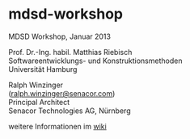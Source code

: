 mdsd-workshop
=============

MDSD Workshop, Januar 2013   
   
Prof. Dr.-Ing. habil. Matthias Riebisch   
Softwareentwicklungs- und Konstruktionsmethoden   
Universität Hamburg   
   
Ralph Winzinger    
(<ralph.winzinger@senacor.com>)   
Principal Architect   
Senacor Technologies AG, Nürnberg   
   
   
weitere Informationen im [wiki](wiki)
